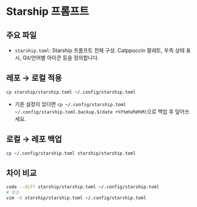 # Starship 프롬프트

## 주요 파일
- `starship.toml`: Starship 프롬프트 전체 구성. Catppuccin 팔레트, 우측 상태 표시, Git/언어별 아이콘 등을 정의합니다.

## 레포 → 로컬 적용
```sh
cp starship/starship.toml ~/.config/starship.toml
```
- 기존 설정이 있다면 `cp ~/.config/starship.toml ~/.config/starship.toml.backup.$(date +%Y%m%d%H%M)`으로 백업 후 덮어쓰세요.

## 로컬 → 레포 백업
```sh
cp ~/.config/starship.toml starship/starship.toml
```

## 차이 비교
```sh
code --diff starship/starship.toml ~/.config/starship.toml
# 또는
vim -d starship/starship.toml ~/.config/starship.toml
```
